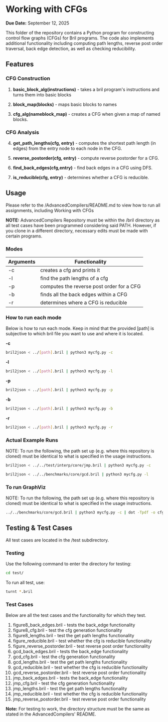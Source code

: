 # Working with CFGs
**Due Date:** September 12, 2025

This folder of the repository contains a Python program for constructing control flow graphs (CFGs) for Bril programs. The code also implements additional functionality including computing path lengths, reverse post order traversal, back edge detection, as well as checking reducibility.

## Features
### CFG Construction
1. **basic_block_alg(instructions)** - takes a bril program's instructions and turns them into basic blocks

2. **block_map(blocks)** - maps basic blocks to names

3. **cfg_alg(nameblock_map)** - creates a CFG when given a map of named blocks.

### CFG Analysis
4. **get_path_lengths(cfg, entry)** - computes the shortest path length (in edges) from the entry node to each node in the CFG.

5. **reverse_postorder(cfg, entry)** - compute reverse postorder for a CFG.

6. **find_back_edges(cfg,entry)** - find back edges in a CFG using DFS.

7. **is_reducible(cfg, entry)** - determines whether a CFG is reducible.

## Usage
Please refer to the /AdvancedCompilers/README.md to view how to run all assignments, including Working with CFGs

**NOTE:** AdvancedCompilers Repository must be within the /bril directory as all test cases have been programmed considering said PATH. However, if you clone in a different directory, necessary edits must be made with certain programs.

### Modes
Arguments         | Functionality
------------- | -----------
-c            | creates a cfg and prints it
-l            | find the path lengths of a cfg
-p            | computes the reverse post order for a CFG
-b            | finds all the back edges within a CFG
-r            | determines where a CFG is reducible

### How to run each mode
Below is how to run each mode. Keep in mind that the provided [path] is subjective to which bril file you want to use and where it is located.

**-c**
```bash
bril2json < ../[path].bril | python3 mycfg.py -c
```

**-l**
```bash
bril2json < ../[path].bril | python3 mycfg.py -l
```

**-p**
```bash
bril2json < ../[path].bril | python3 mycfg.py -p
```

**-b**
```bash
bril2json < ../[path].bril | python3 mycfg.py -b
```

**-r**
```bash
bril2json < ../[path].bril | python3 mycfg.py -r
```
### Actual Example Runs
NOTE: To run the following, the path set up (e.g. where this repository is cloned) must be identical to what is specified in the usage instructions.

```bash
bril2json < ../../test/interp/core/jmp.bril | python3 mycfg.py -c
```

```bash
bril2json < ../../benchmarks/core/gcd.bril | python3 mycfg.py -l
```
### To run GraphViz
NOTE: To run the following, the path set up (e.g. where this repository is cloned) must be identical to what is specified in the usage instructions.
```bash
../../benchmarks/core/gcd.bril | python3 mycfg.py -c | dot -Tpdf -o cfg.pdf
```


## Testing & Test Cases
All test cases are located in the /test subdirectory.

### Testing
Use the following command to enter the directory for testing:
```bash
cd test/
```
To run all test, use:
```bash
turnt *.bril
```

### Test Cases
Below are all the test cases and the functionality for which they test.

1. figure8_back_edges.bril - tests the back_edge functionality
2. figure8_cfg.bril - test the cfg generation functionality
3. figure8_lengths.bril - test the get path lengths functionality
4. figure_reducible.bril - test whether the cfg is reducible functionality
5. figure_reverse_postorder.bril - test reverse post order functionality
6. gcd_back_edges.bril - tests the back_edge functionality
7. gcd_cfg.bril - test the cfg generation functionality 
8. gcd_lengths.bril - test the get path lengths functionality
9. gcd_reducible.bril - test whether the cfg is reducible functionality
10. gcd_reverse_postorder.bril - test reverse post order functionality
11. jmp_back_edges.bril - tests the back_edge functionality
12. jmp_cfg.bril - test the cfg generation functionality
13. jmp_lengths.bril - test the get path lengths functionality
14. jmp_reducible.bril - test whether the cfg is reducible functionality
15. jmp_reverse_postorder.bril - test reverse post order functionality

**Note:** For testing to work, the directory structure must be the same as stated in the AdvancedCompilers' README. 

